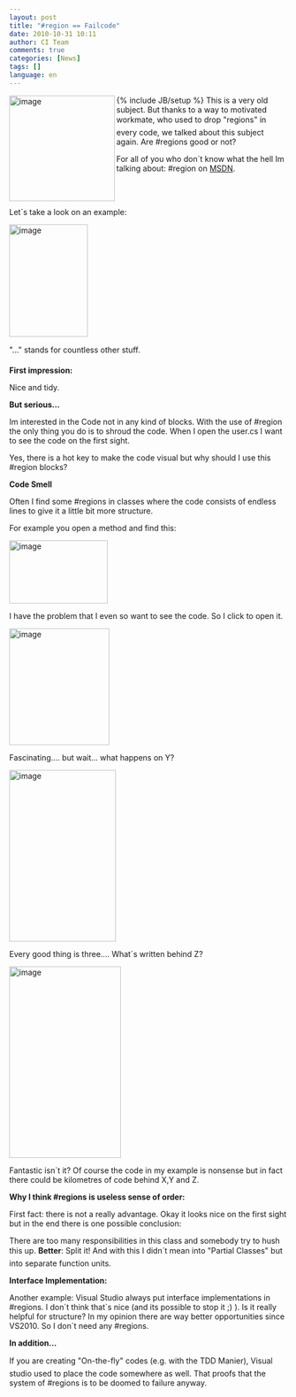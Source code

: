 ```yaml
---
layout: post
title: "#region == Failcode"
date: 2010-10-31 10:11
author: CI Team
comments: true
categories: [News]
tags: []
language: en
---
```

{% include JB/setup %}
<img title="image" src="{{BASE_PATH}}/assets/wp-images-de/image_thumb230.png" border="0" alt="image" width="191" height="191" align="left" />This is a very old subject. But thanks to a way to motivated workmate, who used to drop "regions" in every code, we talked about this subject again. Are #regions good or not?

For all of you who don´t know what the hell Im talking about: #region on <a href="http://msdn.microsoft.com/en-us/library/9a1ybwek(VS.71).aspx">MSDN</a>.

<br/><br/>



Let´s take a look on an example:

<img title="image" src="{{BASE_PATH}}/assets/wp-images-de/image_thumb231.png" border="0" alt="image" width="142" height="203" />

"..." stands for countless other stuff.

<strong>First impression:</strong>

Nice and tidy.

<strong>But serious...</strong>

<strong> </strong>

Im interested in the Code not in any kind of blocks. With the use of #region the only thing you do is to shroud the code. When I open the user.cs I want to see the code on the first sight.

Yes, there is a hot key to make the code visual but why should I use this #region blocks?

<strong>Code Smell</strong>

<strong> </strong>

Often I find some #regions in classes where the code consists of endless lines to give it a little bit more structure.

For example you open a method and find this:

<img title="image" src="{{BASE_PATH}}/assets/wp-images-de/image_thumb232.png" border="0" alt="image" width="178" height="114" />

I have the problem that I even so want to see the code. So I click to open it.

<img title="image" src="{{BASE_PATH}}/assets/wp-images-de/image_thumb233.png" border="0" alt="image" width="181" height="211" />

Fascinating.... but wait... what happens on Y?

<img title="image" src="{{BASE_PATH}}/assets/wp-images-de/image_thumb234.png" border="0" alt="image" width="193" height="310" />

Every good thing is three.... What´s written behind Z?

<img title="image" src="{{BASE_PATH}}/assets/wp-images-de/image_thumb235.png" border="0" alt="image" width="202" height="346" />

Fantastic isn´t it? Of course the code in my example is nonsense but in fact there could be kilometres of code behind X,Y and Z.

<strong>Why I think #regions is useless sense of order:</strong>

<strong> </strong>

First fact: there is not a really advantage. Okay it looks nice on the first sight but in the end there is one possible conclusion:

There are too many responsibilities in this class and somebody try to hush this up. <strong>Better</strong>: Split it! And with this I didn´t mean into "Partial Classes" but into separate function units.

<strong>Interface Implementation:</strong>

Another example: Visual Studio always put interface implementations in #regions. I don´t think that´s nice (and its possible to stop it ;) ). Is it really helpful for structure? In my opinion there are way better opportunities since VS2010. So I don´t need any #regions.

<strong>In addition...</strong>

If you are creating "On-the-fly" codes (e.g. with the TDD Manier), Visual studio used to place the code somewhere as well. That proofs that the system of #regions is to be doomed to failure anyway.
